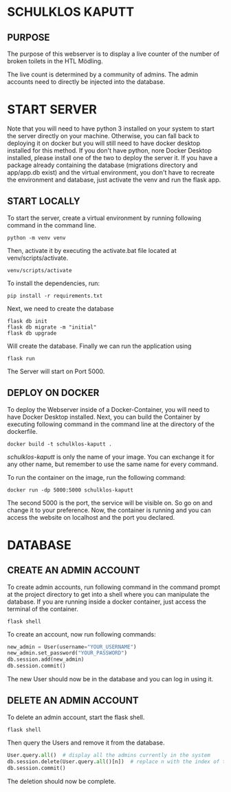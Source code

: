 # SCHULKLOS KAPUTT

## PURPOSE
The purpose of this webserver is to display a live counter of the number of broken toilets in the HTL Mödling. 

The live count is determined by a community of admins. The admin accounts need to directly be injected into the database.

# START SERVER
Note that you will need to have python 3 installed on your system to start the server directly on your machine. Otherwise, you can fall back to deploying it on docker but you will still need to have docker desktop installed for this method. If you don't have python, nore Docker Desktop installed, please install one of the two to deploy the server it. If you have a package already containing the database (migrations directory and app/app.db exist) and the virtual environment, you don't have to recreate the environment and database, just activate the venv and run the flask app. 

## START LOCALLY
To start the server, create a virtual environment by running following command in the command line.

```
python -m venv venv
```

Then, activate it by executing the activate.bat file located at venv/scripts/activate.

```
venv/scripts/activate
```

To install the dependencies, run:

```
pip install -r requirements.txt
```

Next, we need to create the database

```
flask db init
flask db migrate -m "initial"
flask db upgrade
```

Will create the database. Finally we can run the application using

```
flask run
```

The Server will start on Port 5000.

## DEPLOY ON DOCKER
To deploy the Webserver inside of a Docker-Container, you will need to have Docker Desktop installed. Next, you can build the Container by executing following command in the command line at the directory of the dockerfile.
```
docker build -t schulklos-kaputt .
```
_schulklos-kaputt_ is only the name of your image. You can exchange it for any other name, but remember to use the same name for every command.

To run the container on the image, run the following command:
```
docker run -dp 5000:5000 schulklos-kaputt
```
The second 5000 is the port, the service will be visible on. So go on and change it to your preference. Now, the container is running and you can access the website on localhost and the port you declared.

# DATABASE

## CREATE AN ADMIN ACCOUNT
To create admin accounts, run following command in the command prompt at the project directory to get into a shell where you can manipulate the database. If you are running inside a docker container, just access the terminal of the container.

```
flask shell
```

To create an account, now run following commands:

```python
new_admin = User(username="YOUR_USERNAME")
new_admin.set_password("YOUR_PASSWORD")
db.session.add(new_admin)
db.session.commit()
```

The new User should now be in the database and you can log in using it.

## DELETE AN ADMIN ACCOUNT
To delete an admin account, start the flask shell.

```
flask shell
```

Then query the Users and remove it from the database.

```python
User.query.all()  # display all the admins currently in the system
db.session.delete(User.query.all()[n])  # replace n with the index of the user, you want to delete
db.session.commit()
```

The deletion should now be complete.